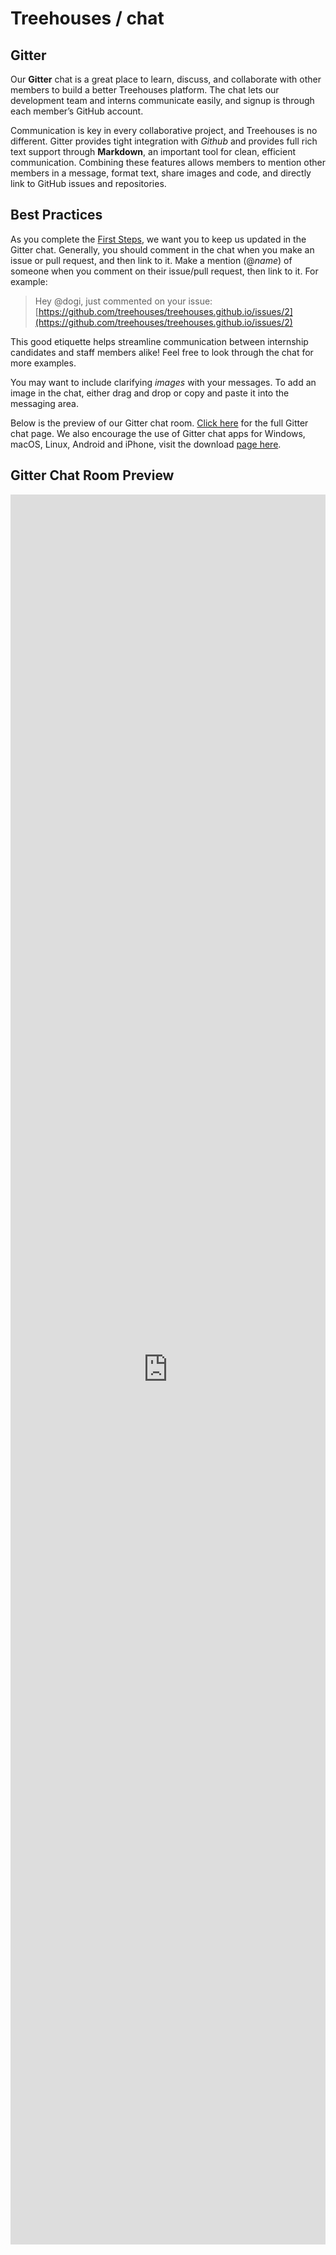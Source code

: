 # Treehouses / chat

## Gitter

Our **Gitter** chat is a great place to learn, discuss, and collaborate with other members to build a better Treehouses platform. The chat lets our development team and interns communicate easily, and signup is through each member’s GitHub account.

Communication is key in every collaborative project, and Treehouses is no different. Gitter provides tight integration with *Github* and provides full rich text support through **Markdown**, an important tool for clean, efficient communication. Combining these features allows members to mention other members in a message, format text, share images and code, and directly link to GitHub issues and repositories.

## Best Practices

As you complete the [First Steps](pages/vi/first-steps.md), we want you to keep us updated in the Gitter chat. Generally, you should comment in the chat when you make an issue or pull request, and then link to it. Make a mention (@*name*) of someone when you comment on their issue/pull request, then link to it. For example:

> Hey @dogi, just commented on your issue: [https://github.com/treehouses/treehouses.github.io/issues/2](https://github.com/treehouses/treehouses.github.io/issues/2)

This good etiquette helps streamline communication between internship candidates and staff members alike! Feel free to look through the chat for more examples.

You may want to include clarifying *images* with your messages. To add an image in the chat, either drag and drop or copy and paste it into the messaging area.

Below is the preview of our Gitter chat room. [Click here](https://gitter.im/treehouses/Lobby/) for the full Gitter chat page. We also encourage the use of Gitter chat apps for Windows, macOS, Linux, Android and iPhone, visit the download [page here](https://gitter.im/apps).

## Gitter Chat Room Preview


<iframe src="https://gitter.im/treehouses/Lobby/~embed" style="width: 100%;border:none;height:70vh;"></iframe>
